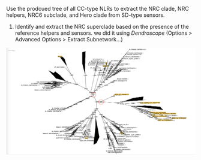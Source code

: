 Use the prodcued tree of all CC-type NLRs to extract the NRC clade, NRC helpers, NRC6 subclade, and Hero clade from SD-type sensors.

1. Identify and extract the NRC superclade based on the presence of the reference helpers and sensors. we did it using *Dendroscope* (Options > Advanced Options > Extract Subnetwork...)

![NBARC_ref](extras/NRC_superclade.png)
